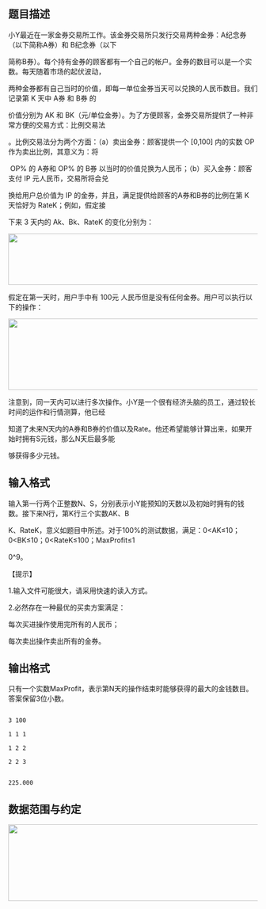 ## 题目描述

<div>
 小Y最近在一家金券交易所工作。该金券交易所只发行交易两种金券：A纪念券（以下简称A券）和 B纪念券（以下
</div>
<div>
 简称B券）。每个持有金券的顾客都有一个自己的帐户。金券的数目可以是一个实数。每天随着市场的起伏波动，
</div>
<div>
 两种金券都有自己当时的价值，即每一单位金券当天可以兑换的人民币数目。我们记录第 K 天中 A券 和 B券 的
</div>
<div>
 价值分别为 AK 和 BK（元/单位金券）。为了方便顾客，金券交易所提供了一种非常方便的交易方式：比例交易法
</div>
<div>
 。比例交易法分为两个方面：（a）卖出金券：顾客提供一个 [0,100] 内的实数 OP 作为卖出比例，其意义为：将
</div>
<div>
  OP% 的 A券和 OP% 的 B券 以当时的价值兑换为人民币；（b）买入金券：顾客支付 IP 元人民币，交易所将会兑
</div>
<div>
 换给用户总价值为 IP 的金券，并且，满足提供给顾客的A券和B券的比例在第 K 天恰好为 RateK；例如，假定接
</div>
<div>
 下来 3 天内的 Ak、Bk、RateK 的变化分别为：
</div>
<div>
 <img src="https://s2.loli.net/2023/08/14/mfWAGaQEu6V5jTH.png" width="592" height="104" alt="">
</div>
<div>
 假定在第一天时，用户手中有 100元 人民币但是没有任何金券。用户可以执行以下的操作：
</div>
<div>
 <img src="https://s2.loli.net/2023/08/14/Q8HAx23y7fOpiTv.png" width="587" height="144" alt="">
</div>
<div>
 <div>
  注意到，同一天内可以进行多次操作。小Y是一个很有经济头脑的员工，通过较长时间的运作和行情测算，他已经
 </div>
 <div>
  知道了未来N天内的A券和B券的价值以及Rate。他还希望能够计算出来，如果开始时拥有S元钱，那么N天后最多能
 </div>
 <div>
  够获得多少元钱。
 </div>
</div>
<p></p>

## 输入格式

<div>
 <div>
  输入第一行两个正整数N、S，分别表示小Y能预知的天数以及初始时拥有的钱数。接下来N行，第K行三个实数AK、B
 </div>
 <div>
  K、RateK，意义如题目中所述。对于100%的测试数据，满足：0<AK≤10；0<BK≤10；0<RateK≤100；MaxProfit≤1
 </div>
 <div>
  0^9。
 </div>
 <div>
  【提示】
 </div>
 <div>
  1.输入文件可能很大，请采用快速的读入方式。
 </div>
 <div>
  2.必然存在一种最优的买卖方案满足：
 </div>
 <div>
  每次买进操作使用完所有的人民币；
 </div>
 <div>
  每次卖出操作卖出所有的金券。
 </div>
</div>
<div></div>

## 输出格式

<p>只有一个实数MaxProfit，表示第N天的操作结束时能够获得的最大的金钱数目。答案保留3位小数。</p>

```input1
3 100
1 1 1
1 2 2
2 2 3
```
```output1
225.000
```
## 数据范围与约定

<p><img src="https://s2.loli.net/2023/08/14/M3kOTVHWK97a8vX.png" width="595" height="155" alt=""></p>

